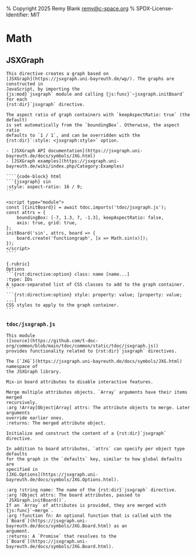% Copyright 2025 Remy Blank <remy@c-space.org>
% SPDX-License-Identifier: MIT

# Math

## JSXGraph

`````{rst:directive} .. jsxgraph:: name
This directive creates a graph based on
[JSXGraph](https://jsxgraph.uni-bayreuth.de/wp/). The graphs are constructed in
JavaScript, by importing the
{js:mod}`jsxgraph` module and calling {js:func}`~jsxgraph.initBoard` for each
{rst:dir}`jsxgraph` directive.

The aspect ratio of graph containers with `keepAspectRatio: true` (the default)
is set automatically from the `boundingBox`. Otherwise, the aspect ratio
defaults to `1 / 1`, and can be overridden with the
{rst:dir}`:style: <jsxgraph:style>` option.

- [JSXGraph API documentation](https://jsxgraph.uni-bayreuth.de/docs/symbols/JXG.html)
- [JSXGraph examples](https://jsxgraph.uni-bayreuth.de/wiki/index.php/Category:Examples)

````{code-block} html
```{jsxgraph} sin
:style: aspect-ratio: 16 / 9;
```

<script type="module">
const [{initBoard}] = await tdoc.imports('tdoc/jsxgraph.js');
const attrs = {
    boundingBox: [-7, 1.3, 7, -1.3], keepAspectRatio: false,
    axis: true, grid: true,
};
initBoard('sin', attrs, board => {
    board.create('functiongraph', [x => Math.sin(x)]);
});
</script>
````

{.rubric}
Options
```{rst:directive:option} class: name [name...]
:type: IDs
A space-separated list of CSS classes to add to the graph container.
```
```{rst:directive:option} style: property: value; [property: value; ...]
CSS styles to apply to the graph container.
```
`````

### `tdoc/jsxgraph.js`

`````{js:module} jsxgraph
This module
([source](https://github.com/t-doc-org/common/blob/main/tdoc/common/static/tdoc/jsxgraph.js))
provides functionality related to {rst:dir}`jsxgraph` directives.
`````

```{js:data} JXG
The [`JXG`](https://jsxgraph.uni-bayreuth.de/docs/symbols/JXG.html) namespace of
the JSXGraph library.
```

```{js:data} nonInteractive
Mix-in board attributes to disable interactive features.
```

```{js:function} merge(...attrs)
Merge multiple attributes objects. `Array` arguments have their items merged
recursively.
:arg !Array[Object|Array] attrs: The attribute objects to merge. Later arguments
override earlier ones.
:returns: The merged attribute object.
```

```{js:function} initBoard(name, attrs[, fn])
Initialize and construct the content of a {rst:dir}`jsxgraph` directive.

In addition to board attributes, `attrs` can specify per object type defaults
for the graph in the `defaults` key, similar to how global defaults are
specified in
[JXG.Options](https://jsxgraph.uni-bayreuth.de/docs/symbols/JXG.Options.html).

:arg !string name: The name of the {rst:dir}`jsxgraph` directive.
:arg !Object attrs: The board attributes, passed to `JSXGraph.initBoard()`.
If an `Array` of attributes is provided, they are merged with {js:func}`~merge`.
:arg !function fn: An optional function that is called with the
[`Board`](https://jsxgraph.uni-bayreuth.de/docs/symbols/JXG.Board.html) as an
argument.
:returns: A `Promise` that resolves to the
[`Board`](https://jsxgraph.uni-bayreuth.de/docs/symbols/JXG.Board.html).
```
